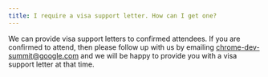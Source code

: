 ```yaml
---
title: I require a visa support letter. How can I get one?
---
```


We can provide visa support letters to confirmed attendees. If you are confirmed to attend, then please follow up with us by emailing [chrome-dev-summit@google.com](mailto:chrome-dev-summit@google.com) and we will be happy to provide you with a visa support letter at that time.
